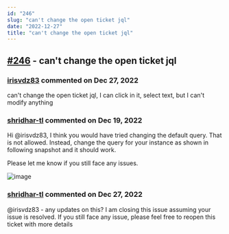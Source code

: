 ```yaml
---
id: "246"
slug: "can't change the open ticket jql"
date: "2022-12-27"
title: "can't change the open ticket jql"
---
```



## [#246](https://github.com/shridhar-tl/jira-assistant/issues/246) - can't change the open ticket jql

### [irisvdz83](https://github.com/irisvdz83) commented on Dec 27, 2022

can't change the open ticket jql, I can click in it, select text, but I can't modify anything


### [shridhar-tl](https://github.com/shridhar-tl) commented on Dec 19, 2022

Hi @irisvdz83, I think you would have tried changing the default query. That is not allowed. Instead, change the query for your instance as shown in following snapshot and it should work.

Please let me know if you still face any issues.

![image](https://user-images.githubusercontent.com/37339683/208459169-b5c21fd6-d5fb-419e-ac38-2aeca133c5fb.png)


### [shridhar-tl](https://github.com/shridhar-tl) commented on Dec 27, 2022

@irisvdz83 - any updates on this? I am closing this issue assuming your issue is resolved. If you still face any issue, please feel free to reopen this ticket with more details
